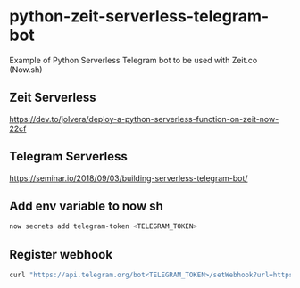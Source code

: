 # python-zeit-serverless-telegram-bot
Example of Python Serverless Telegram bot to be used with Zeit.co (Now.sh)


## Zeit Serverless
https://dev.to/jolvera/deploy-a-python-serverless-function-on-zeit-now-22cf

## Telegram Serverless
https://seminar.io/2018/09/03/building-serverless-telegram-bot/

## Add env variable to now sh

``` bash
now secrets add telegram-token <TELEGRAM_TOKEN>
```

## Register webhook
``` bash
curl "https://api.telegram.org/bot<TELEGRAM_TOKEN>/setWebhook?url=https://your-now-sh-project.now.sh/api"
```
